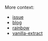 More context:

- [issue](https://github.com/seek-oss/vanilla-extract/discussions/281#discussioncomment-2482208)
- [blog](https://samuelkraft.com/blog/vanilla-extract-with-next-themes)
- [rainbow](https://github.com/rainbow-me/rainbowkit/tree/main/packages/rainbowkit/src/css)
- [vanilla-extract](https://vanilla-extract.style/documentation/styling-api/#createglobalthemecontract)
